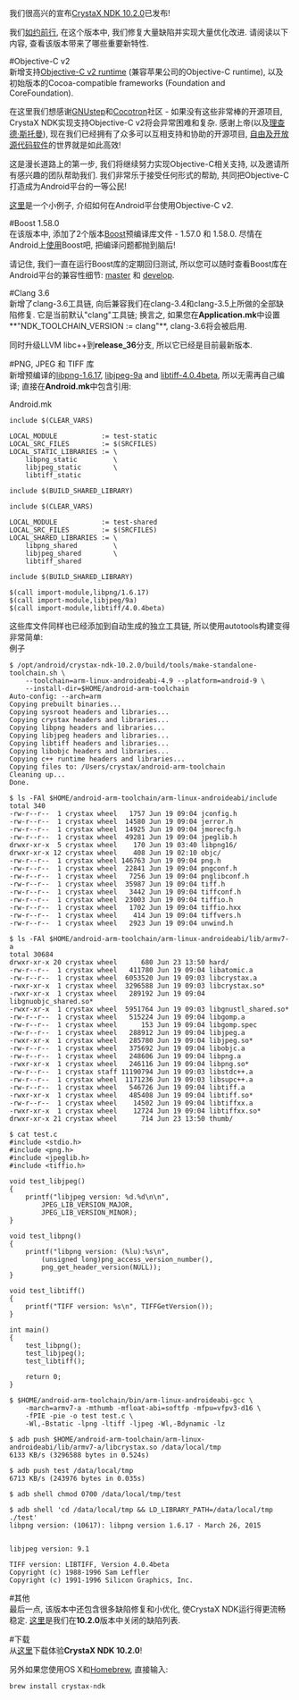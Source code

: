 我们很高兴的宣布[CrystaX NDK 10.2.0](https://www.crystax.net/cn/android/ndk)已发布!  
  
我们[如约前行](https://www.crystax.net/cn/blog/4), 在这个版本中, 我们修复大量缺陷并实现大量优化改进. 请阅读以下内容, 查看该版本带来了哪些重要新特性.  
  
#Objective-C v2  
新增支持[Objective-C v2 runtime](https://en.wikipedia.org/wiki/Objective-C#Objective-C_2.0) (兼容苹果公司的Objective-C runtime), 以及初始版本的Cocoa-compatible frameworks (Foundation and CoreFoundation).  
  
在这里我们想感谢[GNUstep](http://www.gnustep.org/)和[Cocotron](http://www.cocotron.org/)社区 - 如果没有这些非常棒的开源项目, CrystaX NDK实现支持Objective-C v2将会异常困难和复杂. 感谢上帝(以及[理查德·斯托曼](https://zh.wikipedia.org/wiki/%E7%90%86%E6%9F%A5%E5%BE%B7%C2%B7%E6%96%AF%E6%89%98%E6%9B%BC)), 现在我们已经拥有了众多可以互相支持和协助的开源项目, [自由及开放源代码软件](https://zh.wikipedia.org/wiki/%E8%87%AA%E7%94%B1%E5%8F%8A%E5%BC%80%E6%94%BE%E6%BA%90%E4%BB%A3%E7%A0%81%E8%BD%AF%E4%BB%B6)的世界就是如此高效!  
  
这是漫长道路上的第一步, 我们将继续努力实现Objective-C相关支持, 以及邀请所有感兴趣的团队帮助我们. 我们非常乐于接受任何形式的帮助, 共同把Objective-C打造成为Android平台的一等公民!  
  
[这里](https://github.com/crystax/android-platform-ndk/tree/master/tests/device/crystax-test-objc-cocotron/jni)是一个小例子, 介绍如何在Android平台使用Objective-C v2.  
  
#Boost 1.58.0  
在该版本中, 添加了2个版本[Boost](http://www.boost.org/)预编译库文件 - 1.57.0 和 1.58.0. 尽情在Android上[使用](https://www.crystax.net/cn/blog/3)Boost吧, 把编译问题都抛到脑后!  
  
请记住, 我们一直在运行Boost库的定期回归测试, 所以您可以随时查看Boost库在Android平台的兼容性细节: [master](http://www.boost.org/development/tests/master/developer/summary.html) 和 [develop](http://www.boost.org/development/tests/develop/developer/summary.html).  
  
#Clang 3.6  
新增了clang-3.6工具链, 向后兼容我们在clang-3.4和clang-3.5上所做的全部缺陷修复. 它是当前默认"clang"工具链; 换言之, 如果您在**Application.mk**中设置**"NDK_TOOLCHAIN_VERSION := clang"**, clang-3.6将会被启用.  
  
同时升级LLVM libc++到**release_36**分支, 所以它已经是目前最新版本.  
  
#PNG, JPEG 和 TIFF 库  
新增预编译的[libpng-1.6.17](https://github.com/crystax/android-platform-ndk/tree/crystax-ndk-10.2.0/sources/libpng/1.6.17), [libjpeg-9a](https://github.com/crystax/android-platform-ndk/tree/crystax-ndk-10.2.0/sources/libjpeg/9a) and [libtiff-4.0.4beta](https://github.com/crystax/android-platform-ndk/tree/crystax-ndk-10.2.0/sources/libtiff/4.0.4beta), 所以无需再自己编译; 直接在**Android.mk**中包含引用:  
  
Android.mk
```
include $(CLEAR_VARS)

LOCAL_MODULE           := test-static
LOCAL_SRC_FILES        := $(SRCFILES)
LOCAL_STATIC_LIBRARIES := \
    libpng_static         \
    libjpeg_static        \
    libtiff_static

include $(BUILD_SHARED_LIBRARY)

include $(CLEAR_VARS)

LOCAL_MODULE           := test-shared
LOCAL_SRC_FILES        := $(SRCFILES)
LOCAL_SHARED_LIBRARIES := \
    libpng_shared         \
    libjpeg_shared        \
    libtiff_shared

include $(BUILD_SHARED_LIBRARY)

$(call import-module,libpng/1.6.17)
$(call import-module,libjpeg/9a)
$(call import-module,libtiff/4.0.4beta)
```
这些库文件同样也已经添加到自动生成的独立工具链, 所以使用autotools构建变得非常简单:  
例子  
```
$ /opt/android/crystax-ndk-10.2.0/build/tools/make-standalone-toolchain.sh \
    --toolchain=arm-linux-androideabi-4.9 --platform=android-9 \
    --install-dir=$HOME/android-arm-toolchain
Auto-config: --arch=arm
Copying prebuilt binaries...
Copying sysroot headers and libraries...
Copying crystax headers and libraries...
Copying libpng headers and libraries...
Copying libjpeg headers and libraries...
Copying libtiff headers and libraries...
Copying libobjc headers and libraries...
Copying c++ runtime headers and libraries...
Copying files to: /Users/crystax/android-arm-toolchain
Cleaning up...
Done.

$ ls -FAl $HOME/android-arm-toolchain/arm-linux-androideabi/include
total 340
-rw-r--r--  1 crystax wheel   1757 Jun 19 09:04 jconfig.h
-rw-r--r--  1 crystax wheel  14580 Jun 19 09:04 jerror.h
-rw-r--r--  1 crystax wheel  14925 Jun 19 09:04 jmorecfg.h
-rw-r--r--  1 crystax wheel  49281 Jun 19 09:04 jpeglib.h
drwxr-xr-x  5 crystax wheel    170 Jun 19 03:40 libpng16/
drwxr-xr-x 12 crystax wheel    408 Jun 19 02:10 objc/
-rw-r--r--  1 crystax wheel 146763 Jun 19 09:04 png.h
-rw-r--r--  1 crystax wheel  22841 Jun 19 09:04 pngconf.h
-rw-r--r--  1 crystax wheel   7256 Jun 19 09:04 pnglibconf.h
-rw-r--r--  1 crystax wheel  35987 Jun 19 09:04 tiff.h
-rw-r--r--  1 crystax wheel   3442 Jun 19 09:04 tiffconf.h
-rw-r--r--  1 crystax wheel  23003 Jun 19 09:04 tiffio.h
-rw-r--r--  1 crystax wheel   1702 Jun 19 09:04 tiffio.hxx
-rw-r--r--  1 crystax wheel    414 Jun 19 09:04 tiffvers.h
-rw-r--r--  1 crystax wheel   2923 Jun 19 09:04 unwind.h

$ ls -FAl $HOME/android-arm-toolchain/arm-linux-androideabi/lib/armv7-a
total 30684
drwxr-xr-x 20 crystax wheel      680 Jun 23 13:50 hard/
-rw-r--r--  1 crystax wheel   411780 Jun 19 09:04 libatomic.a
-rw-r--r--  1 crystax wheel  6053520 Jun 19 09:03 libcrystax.a
-rwxr-xr-x  1 crystax wheel  3296588 Jun 19 09:03 libcrystax.so*
-rwxr-xr-x  1 crystax wheel   289192 Jun 19 09:04 libgnuobjc_shared.so*
-rwxr-xr-x  1 crystax wheel  5951764 Jun 19 09:03 libgnustl_shared.so*
-rw-r--r--  1 crystax wheel   515224 Jun 19 09:04 libgomp.a
-rw-r--r--  1 crystax wheel      153 Jun 19 09:04 libgomp.spec
-rw-r--r--  1 crystax wheel   288912 Jun 19 09:04 libjpeg.a
-rwxr-xr-x  1 crystax wheel   285780 Jun 19 09:04 libjpeg.so*
-rw-r--r--  1 crystax wheel   375692 Jun 19 09:04 libobjc.a
-rw-r--r--  1 crystax wheel   248606 Jun 19 09:04 libpng.a
-rwxr-xr-x  1 crystax wheel   246116 Jun 19 09:04 libpng.so*
-rw-r--r--  1 crystax staff 11190794 Jun 19 09:03 libstdc++.a
-rw-r--r--  1 crystax wheel  1171236 Jun 19 09:03 libsupc++.a
-rw-r--r--  1 crystax wheel   546726 Jun 19 09:04 libtiff.a
-rwxr-xr-x  1 crystax wheel   485408 Jun 19 09:04 libtiff.so*
-rw-r--r--  1 crystax wheel    14502 Jun 19 09:04 libtiffxx.a
-rwxr-xr-x  1 crystax wheel    12724 Jun 19 09:04 libtiffxx.so*
drwxr-xr-x 21 crystax wheel      714 Jun 23 13:50 thumb/

$ cat test.c
#include <stdio.h>
#include <png.h>
#include <jpeglib.h>
#include <tiffio.h>

void test_libjpeg()
{
    printf("libjpeg version: %d.%d\n\n",
        JPEG_LIB_VERSION_MAJOR,
        JPEG_LIB_VERSION_MINOR);
}

void test_libpng()
{
    printf("libpng version: (%lu):%s\n",
        (unsigned long)png_access_version_number(),
        png_get_header_version(NULL));
}

void test_libtiff()
{
    printf("TIFF version: %s\n", TIFFGetVersion());
}

int main()
{
    test_libpng();
    test_libjpeg();
    test_libtiff();

    return 0;
}

$ $HOME/android-arm-toolchain/bin/arm-linux-androideabi-gcc \
    -march=armv7-a -mthumb -mfloat-abi=softfp -mfpu=vfpv3-d16 \
    -fPIE -pie -o test test.c \
    -Wl,-Bstatic -lpng -ltiff -ljpeg -Wl,-Bdynamic -lz

$ adb push $HOME/android-arm-toolchain/arm-linux-androideabi/lib/armv7-a/libcrystax.so /data/local/tmp
6133 KB/s (3296588 bytes in 0.524s)

$ adb push test /data/local/tmp
6713 KB/s (243976 bytes in 0.035s)

$ adb shell chmod 0700 /data/local/tmp/test

$ adb shell 'cd /data/local/tmp && LD_LIBRARY_PATH=/data/local/tmp ./test'
libpng version: (10617): libpng version 1.6.17 - March 26, 2015


libjpeg version: 9.1

TIFF version: LIBTIFF, Version 4.0.4beta
Copyright (c) 1988-1996 Sam Leffler
Copyright (c) 1991-1996 Silicon Graphics, Inc.
```
  
#其他  
最后一点, 该版本中还包含很多缺陷修复和小优化, 使CrystaX NDK运行得更流畅稳定. [这里](https://tracker.crystax.net/versions/38)是我们在**10.2.0**版本中关闭的缺陷列表.  
  
#下载  
从[这里](https://www.crystax.net/cn/android/ndk)下载体验**CrystaX NDK 10.2.0**!  
  
另外如果您使用OS X和[Homebrew](http://brew.sh/), 直接输入:  
```
brew install crystax-ndk
```
